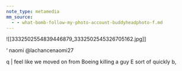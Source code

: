 ```yaml
---
note_type: metamedia
mm_source:
  - - what-bomb-follow-my-photo-account-buddyheadphoto-f.md
---
```


![[3332502554839446879_3332502545326705162.jpg]]

‘ naomi
@lachancenaomi27

q | feel like we moved on from Boeing killing a guy E
sort of quickly b,


